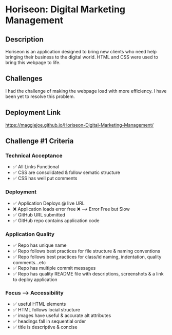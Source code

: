 # Horiseon: Digital Marketing Management

## Description
Horiseon is an application designed to bring new clients who need help bringing their business to the digital world. HTML and CSS were used to bring this webpage to life.

##  Challenges
I had the challenge of making the webpage load with more efficiency. I have been yet to resolve this problem.

## Deployment Link
https://maggiejoe.github.io/Horiseon-Digital-Marketing-Management/


## Challenge #1 Criteria

### Technical Acceptance

* :white_check_mark: All Links Functional
* :white_check_mark: CSS are consolidated & follow sematic structure
* :white_check_mark: CSS has well put comments

### Deployment

* :white_check_mark: Application Deploys @ live URL
* :x: Application loads error free :x: --> Error Free but Slow
* :white_check_mark: GitHub URL submitted
* :white_check_mark: GitHub repo contains application code

### Application Quality

* :white_check_mark: Repo has unique name
* :white_check_mark: Repo follows best practices for file structure & naming conventions
* :white_check_mark: Repo follows best practices for class/id naming, indentation, quality comments...etc
* :white_check_mark: Repo has multiple commit messages
* :white_check_mark: Repo has quality README file with descriptions, screenshots & a link to deploy application

### Focus --> Accessibility

* :white_check_mark: useful HTML elements
* :white_check_mark: HTML follows locial structure
* :white_check_mark: images have useful & accurate alt attributes
* :white_check_mark: headings fall in sequential order
* :white_check_mark: title is descriptive & concise 